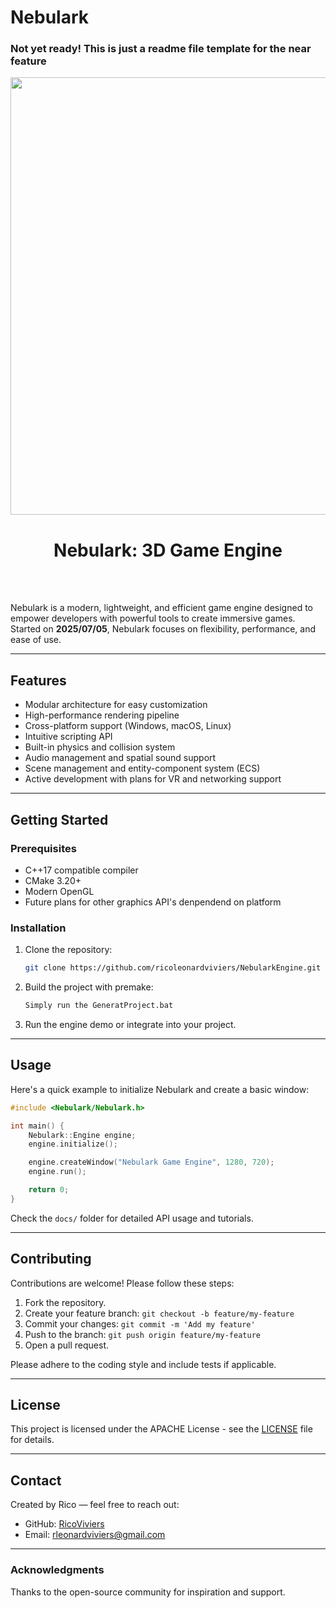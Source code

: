 # Nebulark
### Not yet ready! This is just a readme file template for the near feature
<div align="center">
  <img src="https://github.com/user-attachments/assets/8542be21-45ab-4181-961e-c6c6e2300880" width="700" />
</div>

<h1 align="center">Nebulark: 3D Game Engine</h1>

<br><br>

Nebulark is a modern, lightweight, and efficient game engine designed to empower developers with powerful tools to create immersive games. Started on **2025/07/05**, Nebulark focuses on flexibility, performance, and ease of use.

---

## Features

* Modular architecture for easy customization
* High-performance rendering pipeline
* Cross-platform support (Windows, macOS, Linux)
* Intuitive scripting API
* Built-in physics and collision system
* Audio management and spatial sound support
* Scene management and entity-component system (ECS)
* Active development with plans for VR and networking support

---

## Getting Started

### Prerequisites

* C++17 compatible compiler
* CMake 3.20+
* Modern OpenGL
* Future plans for other graphics API's denpendend on platform

### Installation

1. Clone the repository:

   ```bash
   git clone https://github.com/ricoleonardviviers/NebularkEngine.git
   ```
1. Build the project with premake:

   ```bash
   Simply run the GeneratProject.bat
   ```
3. Run the engine demo or integrate into your project.

---

## Usage

Here's a quick example to initialize Nebulark and create a basic window:

```cpp
#include <Nebulark/Nebulark.h>

int main() {
    Nebulark::Engine engine;
    engine.initialize();

    engine.createWindow("Nebulark Game Engine", 1280, 720);
    engine.run();

    return 0;
}
```

Check the `docs/` folder for detailed API usage and tutorials.

---

## Contributing

Contributions are welcome! Please follow these steps:

1. Fork the repository.
2. Create your feature branch: `git checkout -b feature/my-feature`
3. Commit your changes: `git commit -m 'Add my feature'`
4. Push to the branch: `git push origin feature/my-feature`
5. Open a pull request.

Please adhere to the coding style and include tests if applicable.

---

## License

This project is licensed under the APACHE License - see the [LICENSE](LICENSE) file for details.

---

## Contact

Created by Rico — feel free to reach out:

* GitHub: [RicoViviers](https://github.com/ricoleonardviviers)
* Email: [rleonardviviers@gmail.com](mailto:rleonardviviers@example.com)

---

### Acknowledgments

Thanks to the open-source community for inspiration and support.
